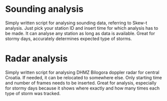# Sounding analysis 

Simply written script for analysing sounding data, referring to Skew-t analysis. Just pick your station ID and insert time for which analysis has to be made. It can analyse any station as long as data is available. Great for stormy days, accurately determines expected type of storms.


# Radar analysis

Simply written script for analysing DHMZ Bilogora doppler radar for central Croatia. If needed, it can be relocated to somewhere else. Only starting time and number of frames needs to be inserted. Great for analysis, especially for stormy days because it shows where exactly and how many times each type of storm was tracked.

